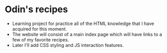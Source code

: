 # Odin's recipes
- Learning project for practice all of the HTML knowledge that I have acquired for this moment.
- The website will consist of a main index page which will have links to a few of my favorite recipes.
- Later I'll add CSS styling and JS interaction features.